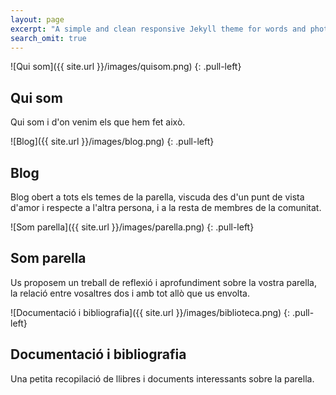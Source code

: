 ```yaml
---
layout: page
excerpt: "A simple and clean responsive Jekyll theme for words and photos."
search_omit: true
---
```



![Qui som]({{ site.url }}/images/quisom.png)
{: .pull-left}

## Qui som

Qui som i d'on venim els que hem fet això.<br>


![Blog]({{ site.url }}/images/blog.png)
{: .pull-left}

## Blog

Blog obert a tots els temes de la parella, viscuda des d'un punt de vista d'amor i respecte a l'altra persona, i a la resta de membres de la comunitat.


![Som parella]({{ site.url }}/images/parella.png)
{: .pull-left}

## Som parella

Us proposem un treball de reflexió i aprofundiment sobre la vostra parella, la relació entre vosaltres dos i amb tot allò que us envolta.

![Documentació i bibliografia]({{ site.url }}/images/biblioteca.png)
{: .pull-left}

## Documentació i bibliografia

Una petita recopilació de llibres i documents interessants sobre la parella.
